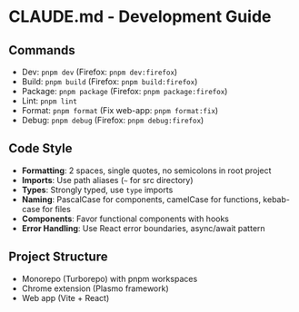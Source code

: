 # CLAUDE.md - Development Guide

## Commands
- Dev: `pnpm dev` (Firefox: `pnpm dev:firefox`)
- Build: `pnpm build` (Firefox: `pnpm build:firefox`)
- Package: `pnpm package` (Firefox: `pnpm package:firefox`)
- Lint: `pnpm lint`
- Format: `pnpm format` (Fix web-app: `pnpm format:fix`)
- Debug: `pnpm debug` (Firefox: `pnpm debug:firefox`)

## Code Style
- **Formatting**: 2 spaces, single quotes, no semicolons in root project
- **Imports**: Use path aliases (`~` for src directory)
- **Types**: Strongly typed, use `type` imports
- **Naming**: PascalCase for components, camelCase for functions, kebab-case for files
- **Components**: Favor functional components with hooks
- **Error Handling**: Use React error boundaries, async/await pattern

## Project Structure
- Monorepo (Turborepo) with pnpm workspaces
- Chrome extension (Plasmo framework)
- Web app (Vite + React)